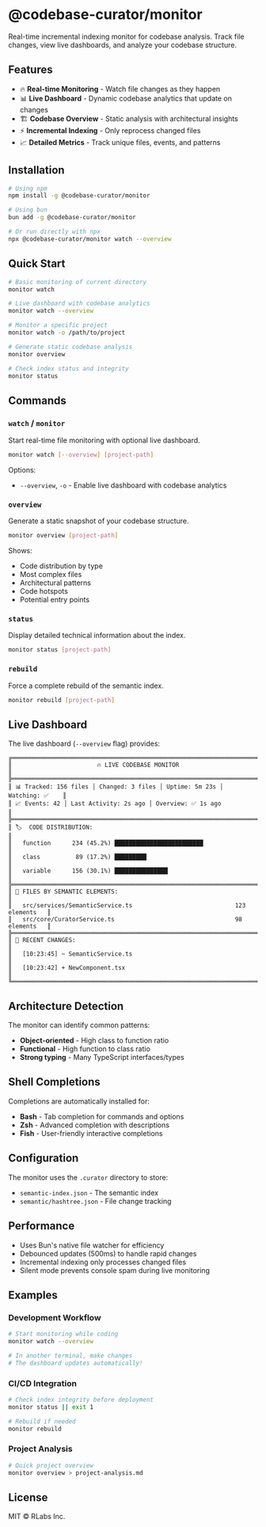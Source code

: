 # @codebase-curator/monitor

Real-time incremental indexing monitor for codebase analysis. Track file changes, view live dashboards, and analyze your codebase structure.

## Features

- 🔥 **Real-time Monitoring** - Watch file changes as they happen
- 📊 **Live Dashboard** - Dynamic codebase analytics that update on changes
- 🏗️ **Codebase Overview** - Static analysis with architectural insights
- ⚡ **Incremental Indexing** - Only reprocess changed files
- 📈 **Detailed Metrics** - Track unique files, events, and patterns

## Installation

```bash
# Using npm
npm install -g @codebase-curator/monitor

# Using bun
bun add -g @codebase-curator/monitor

# Or run directly with npx
npx @codebase-curator/monitor watch --overview
```

## Quick Start

```bash
# Basic monitoring of current directory
monitor watch

# Live dashboard with codebase analytics
monitor watch --overview

# Monitor a specific project
monitor watch -o /path/to/project

# Generate static codebase analysis
monitor overview

# Check index status and integrity
monitor status
```

## Commands

### `watch` / `monitor`
Start real-time file monitoring with optional live dashboard.

```bash
monitor watch [--overview] [project-path]
```

Options:
- `--overview`, `-o` - Enable live dashboard with codebase analytics

### `overview`
Generate a static snapshot of your codebase structure.

```bash
monitor overview [project-path]
```

Shows:
- Code distribution by type
- Most complex files
- Architectural patterns
- Code hotspots
- Potential entry points

### `status`
Display detailed technical information about the index.

```bash
monitor status [project-path]
```

### `rebuild`
Force a complete rebuild of the semantic index.

```bash
monitor rebuild [project-path]
```

## Live Dashboard

The live dashboard (`--overview` flag) provides:

```
╔═══════════════════════════════════════════════════════════════════════════════╗
║                        🔥 LIVE CODEBASE MONITOR                              ║
╠═══════════════════════════════════════════════════════════════════════════════╣
║ 📊 Tracked: 156 files │ Changed: 3 files │ Uptime: 5m 23s │ Watching: ✅    ║
║ 📈 Events: 42 │ Last Activity: 2s ago │ Overview: ✅ 1s ago                  ║
╠═══════════════════════════════════════════════════════════════════════════════╣
║ 🏷️  CODE DISTRIBUTION:                                                       ║
║   function      234 (45.2%) █████████████████████████                       ║
║   class          89 (17.2%) █████████                                       ║
║   variable      156 (30.1%) ███████████████                                 ║
╠═══════════════════════════════════════════════════════════════════════════════╣
║ 🧠 FILES BY SEMANTIC ELEMENTS:                                               ║
║   src/services/SemanticService.ts                             123 elements   ║
║   src/core/CuratorService.ts                                  98 elements   ║
╠═══════════════════════════════════════════════════════════════════════════════╣
║ 📁 RECENT CHANGES:                                                           ║
║   [10:23:45] ~ SemanticService.ts                                           ║
║   [10:23:42] + NewComponent.tsx                                             ║
╚═══════════════════════════════════════════════════════════════════════════════╝
```

## Architecture Detection

The monitor can identify common patterns:
- **Object-oriented** - High class to function ratio
- **Functional** - High function to class ratio  
- **Strong typing** - Many TypeScript interfaces/types

## Shell Completions

Completions are automatically installed for:
- **Bash** - Tab completion for commands and options
- **Zsh** - Advanced completion with descriptions
- **Fish** - User-friendly interactive completions

## Configuration

The monitor uses the `.curator` directory to store:
- `semantic-index.json` - The semantic index
- `semantic/hashtree.json` - File change tracking

## Performance

- Uses Bun's native file watcher for efficiency
- Debounced updates (500ms) to handle rapid changes
- Incremental indexing only processes changed files
- Silent mode prevents console spam during live monitoring

## Examples

### Development Workflow
```bash
# Start monitoring while coding
monitor watch --overview

# In another terminal, make changes
# The dashboard updates automatically!
```

### CI/CD Integration
```bash
# Check index integrity before deployment
monitor status || exit 1

# Rebuild if needed
monitor rebuild
```

### Project Analysis
```bash
# Quick project overview
monitor overview > project-analysis.md
```

## License

MIT © RLabs Inc.